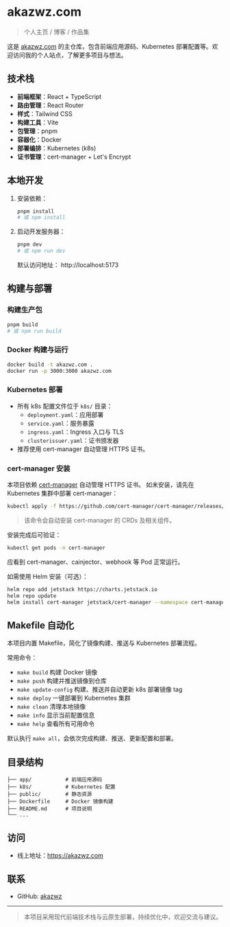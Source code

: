 # akazwz.com

> 个人主页 / 博客 / 作品集

这是 [akazwz.com](https://akazwz.com) 的主仓库，包含前端应用源码、Kubernetes 部署配置等。欢迎访问我的个人站点，了解更多项目与想法。

## 技术栈

- **前端框架**：React + TypeScript
- **路由管理**：React Router
- **样式**：Tailwind CSS
- **构建工具**：Vite
- **包管理**：pnpm
- **容器化**：Docker
- **部署编排**：Kubernetes (k8s)
- **证书管理**：cert-manager + Let's Encrypt

## 本地开发

1. 安装依赖：
   ```bash
   pnpm install
   # 或 npm install
   ```
2. 启动开发服务器：
   ```bash
   pnpm dev
   # 或 npm run dev
   ```
   默认访问地址： http://localhost:5173

## 构建与部署

### 构建生产包
```bash
pnpm build
# 或 npm run build
```

### Docker 构建与运行
```bash
docker build -t akazwz.com .
docker run -p 3000:3000 akazwz.com
```

### Kubernetes 部署
- 所有 k8s 配置文件位于 `k8s/` 目录：
  - `deployment.yaml`：应用部署
  - `service.yaml`：服务暴露
  - `ingress.yaml`：Ingress 入口与 TLS
  - `clusterissuer.yaml`：证书颁发器
- 推荐使用 cert-manager 自动管理 HTTPS 证书。

### cert-manager 安装

本项目依赖 [cert-manager](https://cert-manager.io/) 自动管理 HTTPS 证书。
如未安装，请先在 Kubernetes 集群中部署 cert-manager：

```bash
kubectl apply -f https://github.com/cert-manager/cert-manager/releases/latest/download/cert-manager.yaml
```

> 该命令会自动安装 cert-manager 的 CRDs 及相关组件。

安装完成后可验证：

```bash
kubectl get pods -n cert-manager
```

应看到 cert-manager、cainjector、webhook 等 Pod 正常运行。

如需使用 Helm 安装（可选）：

```bash
helm repo add jetstack https://charts.jetstack.io
helm repo update
helm install cert-manager jetstack/cert-manager --namespace cert-manager --create-namespace --set installCRDs=true
```

## Makefile 自动化

本项目内置 Makefile，简化了镜像构建、推送与 Kubernetes 部署流程。

常用命令：

- `make build`         构建 Docker 镜像
- `make push`          构建并推送镜像到仓库
- `make update-config` 构建、推送并自动更新 k8s 部署镜像 tag
- `make deploy`        一键部署到 Kubernetes 集群
- `make clean`         清理本地镜像
- `make info`          显示当前配置信息
- `make help`          查看所有可用命令

默认执行 `make all`，会依次完成构建、推送、更新配置和部署。

## 目录结构

```
├── app/           # 前端应用源码
├── k8s/           # Kubernetes 配置
├── public/        # 静态资源
├── Dockerfile     # Docker 镜像构建
├── README.md      # 项目说明
└── ...
```

## 访问

- 线上地址：https://akazwz.com

## 联系

- GitHub: [akazwz](https://github.com/akazwz)

---

> 本项目采用现代前端技术栈与云原生部署，持续优化中，欢迎交流与建议。
